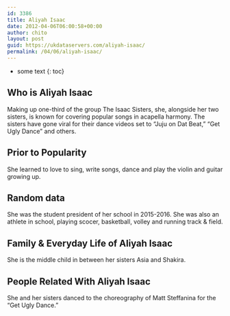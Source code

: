 ```yaml
---
id: 3386
title: Aliyah Isaac
date: 2012-04-06T06:00:58+00:00
author: chito
layout: post
guid: https://ukdataservers.com/aliyah-isaac/
permalink: /04/06/aliyah-isaac/
---
```


* some text
{: toc}
          
          
## Who is  Aliyah Isaac
                  
                  
                  
Making up one-third of the group The Isaac Sisters, she, alongside her two sisters, is known for covering popular songs in acapella harmony. The sisters have gone viral for their dance videos set to &#8220;Juju on Dat Beat,&#8221; &#8220;Get Ugly Dance&#8221; and others.
                  
                
                
                
## Prior to Popularity 
                  
                  
                  
She learned to love to sing, write songs, dance and play the violin and guitar growing up.
                  
                
                
                
## Random data 
                  
                  
                  
She was the student president of her school in 2015-2016. She was also an athlete in school, playing scocer, basketball, volley and running track & field.
                  
                
                
                
## Family & Everyday Life of Aliyah Isaac
                  
                  
                  
She is the middle child in between her sisters Asia and Shakira.
                  
                
                
                
## People Related With  Aliyah Isaac
                  
                  
                  
She and her sisters danced to the choreography of Matt Steffanina for the &#8220;Get Ugly Dance.&#8221;
                  
                
              
            
          
          
          
    
    
  
